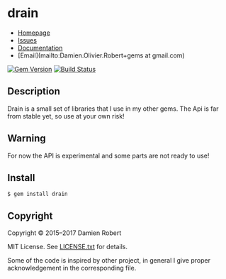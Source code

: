 # drain

* [Homepage](https://github.com/DamienRobert/drain#readme)
* [Issues](https://github.com/DamienRobert/drain/issues)
* [Documentation](http://rubydoc.info/gems/drain)
* [Email](mailto:Damien.Olivier.Robert+gems at gmail.com)

[![Gem Version](https://img.shields.io/gem/v/drain.svg)](https://rubygems.org/gems/drain)
[![Build Status](https://travis-ci.org/DamienRobert/drain.svg?branch=master)](https://travis-ci.org/DamienRobert/drain)

## Description

Drain is a small set of libraries that I use in my other gems.
The Api is far from stable yet, so use at your own risk!

## Warning

  For now the API is experimental and some parts are not ready to use!

## Install

    $ gem install drain

## Copyright

Copyright © 2015–2017 Damien Robert

MIT License. See [LICENSE.txt](./LICENSE.txt) for details.

Some of the code is inspired by other project, in general I give proper
acknowledgement in the corresponding file.
